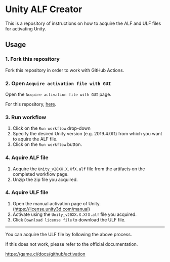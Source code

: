 # Unity ALF Creator

This is a repository of instructions on how to acquire the ALF and ULF files for activating Unity.


## Usage

### 1. Fork this repository

Fork this repository in order to work with GitHub Actions.


### 2. Open `Acquire activation file with GUI`

Open the `Acquire activation file with GUI` page.

For this repository, [here](https://github.com/mackysoft/Unity-ALF-Creator/actions/workflows/ActivationWithGUI.yaml).


### 3. Run workflow

1. Click on the `Run workflow` drop-down
2. Specify the desired Unity version (e.g. 2019.4.0f1) from which you want to aquire the ALF file.
3. Click on the `Run workflow` button.

### 4. Aquire ALF file

1. Acquire the `Unity_v20XX.X.XfX.alf` file from the artifacts on the completed workflow page.
2. Unzip the zip file you acquired.


### 4. Aquire ULF file

1. Open the manual activation page of Unity. (https://license.unity3d.com/manual)
2. Activate using the `Unity_v20XX.X.XfX.alf` file you acquired.
3. Click `Download license file` to download the ULF file.

---

You can acquire the ULF file by following the above process.

If this does not work, please refer to the official documentation.

https://game.ci/docs/github/activation